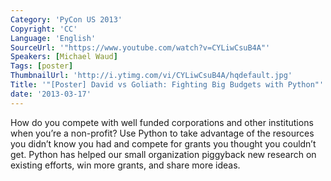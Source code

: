 ```yaml
---
Category: 'PyCon US 2013'
Copyright: 'CC'
Language: 'English'
SourceUrl: '"https://www.youtube.com/watch?v=CYLiwCsuB4A"'
Speakers: [Michael Waud]
Tags: [poster]
ThumbnailUrl: 'http://i.ytimg.com/vi/CYLiwCsuB4A/hqdefault.jpg'
Title: '"[Poster] David vs Goliath: Fighting Big Budgets with Python"'
date: '2013-03-17'
---
```

How do you compete with well funded corporations and other institutions when you’re a non-profit? Use Python to take advantage of the resources you didn’t know you had and compete for grants you thought you couldn’t get. Python has helped our small organization piggyback new research on existing efforts, win more grants, and share more ideas.